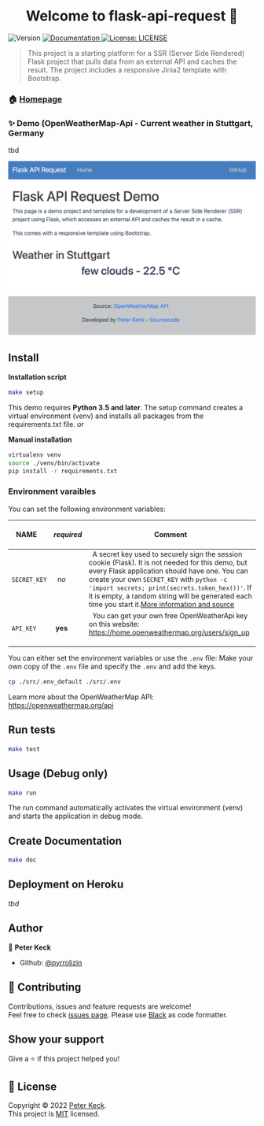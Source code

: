<h1 align="center">Welcome to flask-api-request 👋</h1>
<p>
  <img alt="Version" src="https://img.shields.io/badge/version-0.1-blue.svg?cacheSeconds=2592000" />
  <a href="http://docu-blabla" target="_blank">
    <img alt="Documentation" src="https://img.shields.io/badge/documentation-yes-brightgreen.svg" />
  </a>
  <a href="LICENSE-URL" target="_blank">
    <img alt="License: LICENSE" src="https://img.shields.io/badge/License-LICENSE-yellow.svg" />
  </a>
  <a href="https://twitter.com/kekz" target="_blank">
    <!--img alt="Twitter: kekz" src="https://img.shields.io/twitter/follow/kekz.svg?style=social" / -->
  </a>
</p>


>This project is a starting platform for a SSR (Server Side Rendered) Flask project that pulls data from an external API and caches the result. 
>The project includes a responsive Jinia2 template with Bootstrap.

### 🏠 [Homepage](http://github.com/blabla)

### ✨ Demo (OpenWeatherMap-Api - Current weather in Stuttgart, Germany

tbd

![screenshot of the demo application](screenshot.png)

## Install

**Installation script**

```sh
make setup
```

This demo requires **Python 3.5 and later**. The setup command creates a virtual environment (venv) and installs all packages from the requirements.txt file.
*or* 

**Manual installation**

```sh
virtualenv venv
source ./venv/bin/activate
pip install -r requirements.txt 
```


### Environment varaibles

You can set the following environment variables:

| NAME        |  *required*  |  Comment  |
| ----------- | ------------ | --------- |
| `SECRET_KEY`  |  *no*        |  A secret key used to securely sign the session cookie (Flask). It is not needed for this demo, but every Flask application should have one. You can create your own `SECRET_KEY` with `python -c 'import secrets; print(secrets.token_hex())'`. If it is empty, a random string will be generated each time you start it.[More information and source](https://flask.palletsprojects.com/en/2.0.x/config/#SECRET_KEY) |
| `API_KEY`     | **yes**      |  You can get your own free OpenWeatherApi key on this website: https://home.openweathermap.org/users/sign_up  |

You can either set the environment variables or use the `.env` file:
Make your own copy of the `.env` file and specify the `.env` and add the keys. 

```sh
cp ./src/.env_default ./src/.env
```

Learn more about the OpenWeatherMap API: https://openweathermap.org/api

## Run tests

```sh
make test
```

## Usage (Debug only)

```sh
make run
```

The run command automatically activates the virtual environment (venv) and starts the application in debug mode.

## Create Documentation

```sh
make doc
```

## Deployment on Heroku

*tbd*

## Author

👤 **Peter Keck**

* Github: [@pyrrolizin](https://github.com/pyrrolizin)

## 🤝 Contributing

Contributions, issues and feature requests are welcome!<br />Feel free to check [issues page](https://github.com/pyrrolizin/flask-api-request/issues). 
Please use [Black](https://black.readthedocs.io/) as code formatter.

## Show your support

Give a ⭐️ if this project helped you!

## 📝 License

Copyright © 2022 [Peter Keck](https://github.com/pyrrolizin).<br />
This project is [MIT](https://github.com/pyrrolizin/flask-api-request/blob/master/LICENSE) licensed.
